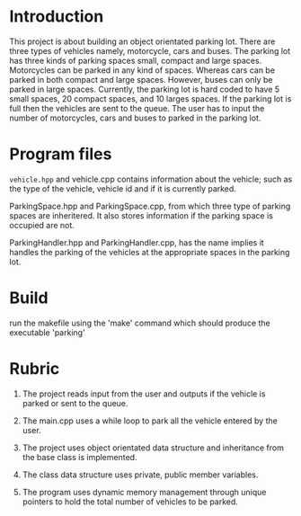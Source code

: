 # Introduction

This project is about building an object orientated parking lot. There are three types of vehicles namely, motorcycle, cars and buses. The parking lot has three kinds of parking spaces small, compact and large spaces. Motorcycles can be parked in any kind of spaces. Whereas cars can be parked in both compact and large spaces. However, buses can only be parked in large spaces. Currently, the parking lot is hard coded to have 5 small spaces, 20 compact spaces, and 10 larges spaces. If the parking lot is full then the vehicles are sent to the queue. The user has to input the number of motorcycles, cars and buses to parked in the parking lot.

# Program files

`vehicle.hpp` and vehicle.cpp contains information about the vehicle; such as the type of the vehicle, vehicle id and if it is currently parked.

ParkingSpace.hpp and ParkingSpace.cpp, from which three type of parking spaces are inheritered. It also stores information if the parking space is occupied are not.

ParkingHandler.hpp and ParkingHandler.cpp, has the name implies it handles the parking of the vehicles at the appropriate spaces in the parking lot.


# Build

run the makefile using the 'make' command which should produce the executable 'parking'

# Rubric

1. The project reads input from the user and outputs if the vehicle is parked or sent to the queue.

2. The main.cpp uses a while loop to park all the vehicle entered by the user. 

3. The project uses object orientated data structure and inheritance from the base class is implemented.

4. The class data structure uses private, public member variables.

5. The program uses dynamic memory management through unique pointers to hold the total number of vehicles to be parked.




